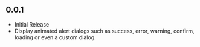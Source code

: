 ## 0.0.1

* Initial Release
* Display animated alert dialogs such as success, error, warning, confirm, loading or even a custom dialog.
